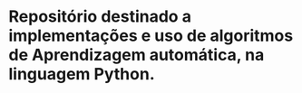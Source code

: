 # Repositório destinado a implementações e uso de algoritmos de Aprendizagem automática, na linguagem Python.

